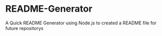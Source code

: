 # README-Generator
A Quick README Generator using Node.js to created a README file for future repositorys
